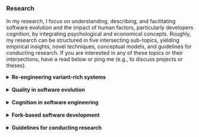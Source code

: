 ### Research

In my research, I focus on understanding, describing, and facilitating software evolution and the impact of human factors, particularly developers cognition, by integrating psychological and economical concepts. Roughly, my research can be structured in five intersecting sub-topics, yielding empirical insights, novel techniques, conceptual models, and guidelines for conducting research. If you are interested in any of these topics or their intersections, have a read below or ping me (e.g., to discuss projects or theses).

<details>
<summary style="cursor:pointer;"><b style="cursor:pointer;">Re-engineering variant-rich systems</b></summary>

The primary focus of my <a href="assets/papers/diss.pdf" target="_blank" rel="me noopener noreferrer">dissertation</a><a href="assets/papers/diss.pdf" target="_blank" rel="me noopener noreferrer"></a> has been on the re-engineering of variant-rich systems. A variant-rich system describes a number of reused software variants that are similar, but have unique functionalities (i.e., features) to fulfill individual customer requirements. Organizations implement variant-rich systems through different techniques, which can be primarily distinguished into clone-based (e.g., copy-paste, clone & own) or platform-based (e.g., product-line engineering) strategies. Most developers start with clone-based development by creating and adapting a copy of an existing variant, since it is well supported and readily available, for instance, via forking on GitHub. However, an increasing number of cloned variants can easily cause problems in developing and maintaining the variant-rich system, for instance, because new features or bug fixes must be propagated between the independent and co-evolving variants. In such cases, organizations often decide to adopt a platform by re-engineering their cloned variants. A platform builds on a variability mechanism (i.e., a technique for implementing configuration options, such as the C preprocessor) and automated tool support (e.g., for modeling features, configuring, and deriving variants) to help developers reuse software artifacts more systematically.

<br><br>

<b>Contributions</b>
<ul>
  <li> We empirically elicited economical data on the (re-)engineering of variant-rich systems, highlighting that organizations should aim to iteratively move towards platform-based software reuse but must be aware about costly factors (e.g., feature location). The data can help organizations in their decision making and confirms/refutes established assumptions in research (e.g., change propagation can be more challenging in a platform than often assumed).<a href="assets/papers/Krueger2020CostComparision.pdf" target="_blank" rel="me noopener noreferrer"><img src="logos/pdf.png" height="12px" style="margin-inline-start: 0.5em" alt="pdf"/></a><a href="assets/papers/Krueger2020ApoCosts.pdf" target="_blank" rel="me noopener noreferrer"><img src="logos/pdf.png" height="12px" style="margin-inline-start: 0.5em" alt="pdf"/></a><a href="assets/papers/Krueger2016CostEstimation.pdf" target="_blank" rel="me noopener noreferrer"><img src="logos/pdf.png" height="12px" style="margin-inline-start: 0.5em" alt="pdf"/></a><a href="assets/papers/Krueger2021CostsComparisonSE.pdf" target="_blank" rel="me noopener noreferrer"><img src="logos/pdf.png" height="12px" style="margin-inline-start: 0.5em" alt="pdf"/></a></li>

  <li>We published academic and industrial case studies on the re-engineering variant-rich systems, providing insights into the processes, pitfalls, and benefits.<a href="assets/papers/Kuiter2018Cloning.pdf" target="_blank" rel="me noopener noreferrer"><img src="logos/pdf.png" height="12px" style="margin-inline-start: 0.5em" alt="pdf"/></a><a href="assets/papers/Krueger2018FeatureC.pdf" target="_blank" rel="me noopener noreferrer"><img src="logos/pdf.png" height="12px" style="margin-inline-start: 0.5em" alt="pdf"/></a><a href="assets/papers/Kuiter2021PigNap.pdf" target="_blank" rel="me noopener noreferrer"><img src="logos/pdf.png" height="12px" style="margin-inline-start: 0.5em" alt="pdf"/></a><a href="assets/papers/Akesson2019ApoMigrationPP.pdf" target="_blank" rel="me noopener noreferrer"><img src="logos/pdf.png" height="12px" style="margin-inline-start: 0.5em" alt="pdf"/></a><a href="assets/papers/Debbiche2019ApoMigrationFOP.pdf" target="_blank" rel="me noopener noreferrer"><img src="logos/pdf.png" height="12px" style="margin-inline-start: 0.5em" alt="pdf"/></a><a href="assets/papers/Krueger2017FindingFeatures.pdf" target="_blank" rel="me noopener noreferrer"><img src="logos/pdf.png" height="12px" style="margin-inline-start: 0.5em" alt="pdf"/></a></li>

  <li>We collected empirical insights into the feature-location problem, and how to tackle it by eagerly tracing features in advance, recommending that feature traces in the source code should be lightweight and separated from variability mechanisms to facilitate program comprehension.<a href="assets/papers/Krueger2019Traceability.pdf" target="_blank" rel="me noopener noreferrer"><img src="logos/pdf.png" height="12px" style="margin-inline-start: 0.5em" alt="pdf"/></a><a href="assets/papers/Fenske2020ifdefDilemma.pdf" target="_blank" rel="me noopener noreferrer"><img src="logos/pdf.png" height="12px" style="margin-inline-start: 0.5em" alt="pdf"/></a><a href="assets/papers/Krueger2019FeatureFacets.pdf" target="_blank" rel="me noopener noreferrer"><img src="logos/pdf.png" height="12px" style="margin-inline-start: 0.5em" alt="pdf"/></a><a href="assets/papers/Krieter2018ManagingVariability.pdf" target="_blank" rel="me noopener noreferrer"><img src="logos/pdf.png" height="12px" style="margin-inline-start: 0.5em" alt="pdf"/></a><a href="assets/papers/Krueger2018PhysicalSeparation.pdf" target="_blank" rel="me noopener noreferrer"><img src="logos/pdf.png" height="12px" style="margin-inline-start: 0.5em" alt="pdf"/></a><a href="assets/papers/Krueger2019FeatureLocation.pdf" target="_blank" rel="me noopener noreferrer"><img src="logos/pdf.png" height="12px" style="margin-inline-start: 0.5em" alt="pdf"/></a><a href="assets/papers/Krueger2018Recommender.pdf" target="_blank" rel="me noopener noreferrer"><img src="logos/pdf.png" height="12px" style="margin-inline-start: 0.5em" alt="pdf"/></a><a href="assets/papers/Krueger2018SeparationConcerns.pdf" target="_blank" rel="me noopener noreferrer"><img src="logos/pdf.png" height="12px" style="margin-inline-start: 0.5em" alt="pdf"/></a><a href="assets/papers/Krueger2018Marlin.pdf" target="_blank" rel="me noopener noreferrer"><img src="logos/pdf.png" height="12px" style="margin-inline-start: 0.5em" alt="pdf"/></a><a href="assets/papers/Krueger2020TraceabilitySE.pdf" target="_blank" rel="me noopener noreferrer"><img src="logos/pdf.png" height="12px" style="margin-inline-start: 0.5em" alt="pdf"/></a><a href="assets/papers/Fenske2021IfdefsSE.pdf" target="_blank" rel="me noopener noreferrer"><img src="logos/pdf.png" height="12px" style="margin-inline-start: 0.5em" alt="pdf"/></a><a href="assets/papers/Krueger2017Lost.pdf" target="_blank" rel="me noopener noreferrer"><img src="logos/pdf.png" height="12px" style="margin-inline-start: 0.5em" alt="pdf"/></a></li>

  <li>We constructed a process model<a href="assets/papers/Krueger2020promotepl.pdf" target="_blank" rel="me noopener noreferrer"><img src="logos/pdf.png" height="12px" style="margin-inline-start: 0.5em" alt="pdf"/></a>, conceptual model<a href="assets/papers/Ananieva2022ConceptualModelExtension.pdf" target="_blank" rel="me noopener noreferrer"><img src="logos/pdf.png" height="12px" style="margin-inline-start: 0.5em" alt="pdf"/></a><a href="assets/papers/Ananieva2020ConceptualModel.pdf" target="_blank" rel="me noopener noreferrer"><img src="logos/pdf.png" height="12px" style="margin-inline-start: 0.5em" alt="pdf"/></a>, and operations<a href="assets/papers/Ananieva2022UnifiedOperations.pdf" target="_blank" rel="me noopener noreferrer"><img src="logos/pdf.png" height="12px" style="margin-inline-start: 0.5em" alt="pdf"/></a> for specifying and supporting the (re-)engineering and evolution of variant-rich systems by providing an understanding of contemporary practices.</li>

  <li>We develop techniques for supporting developers in (re-)engineering endeavors of variant-rich systems, for instance, for analyzing the variability of source code or feature modeling<a href="assets/papers/Kuiter2021varied.pdf" target="_blank" rel="me noopener noreferrer"><img src="logos/pdf.png" height="12px" style="margin-inline-start: 0.5em" alt="pdf"/></a><a href="assets/papers/Kuiter2018PCLocator.pdf" target="_blank" rel="me noopener noreferrer"><img src="logos/pdf.png" height="12px" style="margin-inline-start: 0.5em" alt="pdf"/></a><a href="assets/papers/Mukelabai2018PEoPL.pdf" target="_blank" rel="me noopener noreferrer"><img src="logos/pdf.png" height="12px" style="margin-inline-start: 0.5em" alt="pdf"/></a><a href="assets/papers/Kuiter2019FeatureModeling.pdf" target="_blank" rel="me noopener noreferrer"><img src="logos/pdf.png" height="12px" style="margin-inline-start: 0.5em" alt="pdf"/></a><a href="assets/papers/Ludwig2019CovertPhantomFeatures.pdf" target="_blank" rel="me noopener noreferrer"><img src="logos/pdf.png" height="12px" style="margin-inline-start: 0.5em" alt="pdf"/></a><a href="assets/papers/Krieter2017FeatureIDELib.pdf" target="_blank" rel="me noopener noreferrer"><img src="logos/pdf.png" height="12px" style="margin-inline-start: 0.5em" alt="pdf"/></a><a href="assets/papers/Ludwig2020FeatureCoPP.pdf" target="_blank" rel="me noopener noreferrer"><img src="logos/pdf.png" height="12px" style="margin-inline-start: 0.5em" alt="pdf"/></a><a href="assets/papers/Krueger2016FeatureCoPP.pdf" target="_blank" rel="me noopener noreferrer"><img src="logos/pdf.png" height="12px" style="margin-inline-start: 0.5em" alt="pdf"/></a>.</li>

  <li>We have proposed guidelines for assessing and planning the (re-)engineering of variant-rich systems, for instance, feature modeling principles.<a href="assets/papers/Nesic2019Principles.pdf" target="_blank" rel="me noopener noreferrer"><img src="logos/pdf.png" height="12px" style="margin-inline-start: 0.5em" alt="pdf"/></a><a href="assets/papers/Lindohf2021LargeFEF.pdf" target="_blank" rel="me noopener noreferrer"><img src="logos/pdf.png" height="12px" style="margin-inline-start: 0.5em" alt="pdf"/></a><a href="assets/papers/Nesic2020PrinciplesSE.pdf" target="_blank" rel="me noopener noreferrer"><img src="logos/pdf.png" height="12px" style="margin-inline-start: 0.5em" alt="pdf"/></a><a href="assets/papers/Krueger2020Explant.pdf" target="_blank" rel="me noopener noreferrer"><img src="logos/pdf.png" height="12px" style="margin-inline-start: 0.5em" alt="pdf"/></a></li>

  <li>Other contributions on variant-rich systems include, for instance, datasets<a href="assets/papers/Krueger2018ApoGames.pdf" target="_blank" rel="me noopener noreferrer"><img src="logos/pdf.png" height="12px" style="margin-inline-start: 0.5em" alt="pdf"/></a><a href="assets/papers/Krueger2019TalkingPL.pdf" target="_blank" rel="me noopener noreferrer"><img src="logos/pdf.png" height="12px" style="margin-inline-start: 0.5em" alt="pdf"/></a>, definitions of benchmarks<a href="assets/papers/Strueber2019Benchmarking.pdf" target="_blank" rel="me noopener noreferrer"><img src="logos/pdf.png" height="12px" style="margin-inline-start: 0.5em" alt="pdf"/></a>, concepts for enabling security/safety analyses<a href="assets/papers/Krieter2018DSPLs.pdf" target="_blank" rel="me noopener noreferrer"><img src="logos/pdf.png" height="12px" style="margin-inline-start: 0.5em" alt="pdf"/></a><a href="assets/papers/Kenner2021SecuritySfateySPL.pdf" target="_blank" rel="me noopener noreferrer"><img src="logos/pdf.png" height="12px" style="margin-inline-start: 0.5em" alt="pdf"/></a><a href="assets/papers/Kenner2020SecurityFMs.pdf" target="_blank" rel="me noopener noreferrer"><img src="logos/pdf.png" height="12px" style="margin-inline-start: 0.5em" alt="pdf"/></a>, visions for future research on variant-rich systems<a href="assets/papers/Assuncao2020VariabilityManagementMicroservices.pdf" target="_blank" rel="me noopener noreferrer"><img src="logos/pdf.png" height="12px" style="margin-inline-start: 0.5em" alt="pdf"/></a><a href="assets/papers/Krueger2017CPS.pdf" target="_blank" rel="me noopener noreferrer"><img src="logos/pdf.png" height="12px" style="margin-inline-start: 0.5em" alt="pdf"/></a><a href="assets/papers/Assuncao2021VM4ModernTech.pdf" target="_blank" rel="me noopener noreferrer"><img src="logos/pdf.png" height="12px" style="margin-inline-start: 0.5em" alt="pdf"/></a><a href="assets/papers/Krueger2020VariVolution.pdf" target="_blank" rel="me noopener noreferrer"><img src="logos/pdf.png" height="12px" style="margin-inline-start: 0.5em" alt="pdf"/></a><a href="assets/papers/Nieke2019VariVolution.pdf" target="_blank" rel="me noopener noreferrer"><img src="logos/pdf.png" height="12px" style="margin-inline-start: 0.5em" alt="pdf"/></a>, and support for quality assurance<a href="assets/papers/Krueger2018MutationOperators.pdf" target="_blank" rel="me noopener noreferrer"><img src="logos/pdf.png" height="12px" style="margin-inline-start: 0.5em" alt="pdf"/></a><a href="assets/papers/AlHajjaji2017MutationTesting.pdf" target="_blank" rel="me noopener noreferrer"><img src="logos/pdf.png" height="12px" style="margin-inline-start: 0.5em" alt="pdf"/></a><a href="assets/papers/AlHajjaji2017ClusterBasedTesting.pdf" target="_blank" rel="me noopener noreferrer"><img src="logos/pdf.png" height="12px" style="margin-inline-start: 0.5em" alt="pdf"/></a><a href="assets/papers/Krueger2018TestRefactoring.pdf" target="_blank" rel="me noopener noreferrer"><img src="logos/pdf.png" height="12px" style="margin-inline-start: 0.5em" alt="pdf"/></a><a href="assets/papers/Krueger2019MutationOperatorsJF.pdf" target="_blank" rel="me noopener noreferrer"><img src="logos/pdf.png" height="12px" style="margin-inline-start: 0.5em" alt="pdf"/></a>.</li>
</ul>

<b>Some interesting reads</b>
<ul>
  <li><a href="assets/papers/Ananieva2022ConceptualModelExtension.pdf" target="_blank" rel="me noopener noreferrer">Empirical Software Engineering 2022<img src="logos/pdf.png" height="12px" style="margin-inline-start: 0.5em" alt="pdf"/></a>: We have proposed a conceptual model for unifying variability in space and time to guide contemporary research and tool development.</li>

  <li><a href="assets/papers/Kuiter2021varied.pdf" target="_blank" rel="me noopener noreferrer">Empirical Software Engineering 2021<img src="logos/pdf.png" height="12px" style="margin-inline-start: 0.5em" alt="pdf"/></a>: With funding from pure-systems GmbH, we have formalized and implemented operations in a tool that enables collaborative, distributed feature modeling; which works similar to Google Docs for text.</li>

  <li><a href="assets/papers/Lindohf2021LargeFEF.pdf" target="_blank" rel="me noopener noreferrer">Empirical Software Engineering 2021<img src="logos/pdf.png" height="12px" style="margin-inline-start: 0.5em" alt="pdf"/></a>: We have instantiated the Family Evaluation Framework for assessing software product-line engineering in a company, reporting how to use the framework for managing and monitoring.</li>
  
  <li><a href="assets/papers/Krueger2020CostComparision.pdf" target="_blank" rel="me noopener noreferrer">ESEC/FSE 2020<img src="logos/pdf.png" height="12px" style="margin-inline-start: 0.5em" alt="pdf"/></a>: We elicited data through a literature review and interviews to collect reliable empirical insights on the costs of clone- and platform-based software reuse; confirming many established hypotheses, but also refuting some.</li>

  <li><a href="assets/papers/Fenske2020ifdefDilemma.pdf" target="_blank" rel="me noopener noreferrer">ICSME 2020<img src="logos/pdf.png" height="12px" style="margin-inline-start: 0.5em" alt="pdf"/></a>: We conducted a large-scale study with open-source developers, revealing that while they preferred refactored preprocessor directives, they actually performed worse in two program comprehension tasks; and had particular challenges in understanding the configurability of the source code.</li>

  <li><a href="assets/papers/Krueger2019Traceability.pdf" target="_blank" rel="me noopener noreferrer">ESEC/FSE 2019<img src="logos/pdf.png" height="12px" style="margin-inline-start: 0.5em" alt="pdf"/></a>: We report an online experiment in which practitioners solved six comprehension tasks while exposed to different types of feature traces, indicating that virtual traces (i.e., annotations) can facilitate program comprehension.</li>

  <li><a href="assets/papers/Nesic2019Principles.pdf" target="_blank" rel="me noopener noreferrer">ESEC/FSE 2019<img src="logos/pdf.png" height="12px" style="margin-inline-start: 0.5em" alt="pdf"/></a>: We elicited a collection of feature modeling principles from the literature and interviews with practitioners to facilitate the construction of feature models.</li>
  
  <li><a href="assets/papers/Krueger2019FeatureFacets.pdf" target="_blank" rel="me noopener noreferrer">Journal of Systems and Software 2019<img src="logos/pdf.png" height="12px" style="margin-inline-start: 0.5em" alt="pdf"/></a>: We investigated how to recover feature facets for two open-source systems, showing what information sources in social-coding platforms (e.g., GitHub) can be helpful to understand important properties of the respective system.</li>
</ul>

<b>Projects and funding</b>
<ul>
  <li>Pure-Systems GmbH: Go SPLC 2019 Challenge project</li>
  <li>German Academic Exchange Service: IFI fellowship, research visits fellowship, conference traveling fellowship</li>
  <li>European Union: Erasmus traineeship grant</li>
</ul>

</details>

<br>

<details>
<summary style="cursor:pointer;"><b style="cursor:pointer;">Quality in software evolution</b></summary>

Most software systems exist for a longer time, and thus are evolving. There are numerous reasons why software evolves, for instance, because new features are added (with the system potentially becoming variant-rich), refactorings employed, or bugs fixed. However, not every evolution may improve the system. Instead, a change may lead to new bugs in the system or a general degeneration of the source code; causing, for instance, architectural or code smells, technical debt, or incomprehensible code. It is important to understand how software degenerates and how this is impacted or impacts developers. Precisely, a system may become less and less comprehensible, requiring major re-engineering to improve its quality and make it usable for an organization.

<br><br>
  
<b>Contributions</b>
<ul>
  <li>We are working on improving techniques for automatically repairing bugs and quality problems that stem from the misuse of APIs, for instance, after an API has been updated.<a href="assets/papers/Nielebock2021GraphDistance.pdf" target="_blank" rel="me noopener noreferrer"><img src="logos/pdf.png" height="12px" style="margin-inline-start: 0.5em" alt="pdf"/></a><a href="assets/papers/Nielebock2020MisuseAPI.pdf" target="_blank" rel="me noopener noreferrer"><img src="logos/pdf.png" height="12px" style="margin-inline-start: 0.5em" alt="pdf"/></a><a href="assets/papers/Nielebock2020MEmbeddingMisuseRepairAPI.pdf" target="_blank" rel="me noopener noreferrer"><img src="logos/pdf.png" height="12px" style="margin-inline-start: 0.5em" alt="pdf"/></a></li>

  <li>We contribute empirical insights into quality problems arising during the evolution of software systems, such as architectural degeneration and support for program comprehension.<a href="assets/papers/Gnoyke2021ArchSmellsEvolution.pdf" target="_blank" rel="me noopener noreferrer"><img src="logos/pdf.png" height="12px" style="margin-inline-start: 0.5em" alt="pdf"/></a><a href="assets/papers/Nielebock2019Comments.pdf" target="_blank" rel="me noopener noreferrer"><img src="logos/pdf.png" height="12px" style="margin-inline-start: 0.5em" alt="pdf"/></a><a href="assets/papers/Gnoyke2022ArchSmellsEvolutionSE.pdf" target="_blank" rel="me noopener noreferrer"><img src="logos/pdf.png" height="12px" style="margin-inline-start: 0.5em" alt="pdf"/></a></li>

  <li>We study how organizations can benefit from measuring their software evolution, and thus improve their practices.<a href="assets/papers/Sueruecue2020KeyPerformanceIndicators.pdf" target="_blank" rel="me noopener noreferrer"><img src="logos/pdf.png" height="12px" style="margin-inline-start: 0.5em" alt="pdf"/></a><a href="assets/papers/Sueruecue2021KPIsSE.pdf" target="_blank" rel="me noopener noreferrer"><img src="logos/pdf.png" height="12px" style="margin-inline-start: 0.5em" alt="pdf"/></a></li>

  <li>Other contributions on software quality in evolution involve datasets<a href="assets/papers/Nielebock2021AndroidCompass.pdf" target="_blank" rel="me noopener noreferrer"><img src="logos/pdf.png" height="12px" style="margin-inline-start: 0.5em" alt="pdf"/></a>, industrial case studies<a href="assets/papers/Krueger2017FollowTheSun.pdf" target="_blank" rel="me noopener noreferrer"><img src="logos/pdf.png" height="12px" style="margin-inline-start: 0.5em" alt="pdf"/></a>, visions of related cognitive challenges<a href="assets/papers/Krueger2019KnowledgeEvolution.pdf" target="_blank" rel="me noopener noreferrer"><img src="logos/pdf.png" height="12px" style="margin-inline-start: 0.5em" alt="pdf"/></a>, and investigations of how communities provide information<a href="assets/papers/Krueger2020CommunitiesContribute.pdf" target="_blank" rel="me noopener noreferrer"><img src="logos/pdf.png" height="12px" style="margin-inline-start: 0.5em" alt="pdf"/></a> or use tools<a href="assets/papers/Krueger2017Eclipse.pdf" target="_blank" rel="me noopener noreferrer"><img src="logos/pdf.png" height="12px" style="margin-inline-start: 0.5em" alt="pdf"/></a>.</li>
</ul>

<b>Some interesting reads</b>
<ul>
  <li><a href="assets/papers/Gnoyke2021ArchSmellsEvolution.pdf" target="_blank" rel="me noopener noreferrer">ICSME 2021<img src="logos/pdf.png" height="12px" style="margin-inline-start: 0.5em" alt="pdf"/></a>: We advanced existing tools to conduct a novel mining study on the evolution of architectural smells in open-source software and their impact on technical debt (e.g., cyclic dependencies have particular impact).</li>

  <li><a href="assets/papers/Sueruecue2020KeyPerformanceIndicators.pdf" target="_blank" rel="me noopener noreferrer">ESEC/FSE Industry Track 2020<img src="logos/pdf.png" height="12px" style="margin-inline-start: 0.5em" alt="pdf"/></a>: We contribute an experience report of how a large German company implemented and benefited from measuring key performance indicators for its software development.</li>

  <li><a href="assets/papers/Nielebock2019Comments.pdf" target="_blank" rel="me noopener noreferrer">Empirical Software Engineering 2019<img src="logos/pdf.png" height="12px" style="margin-inline-start: 0.5em" alt="pdf"/></a>: We conducted a large experiment in which developers had to comprehend smaller code examples with different types of comments, with our results and comparison to the related work indicating that comments are less helpful for smaller code excerpts and that developers often mistrust them.</li>
</ul>
  
</details>

<br>

<details>
<summary style="cursor:pointer;"><b style="cursor:pointer;">Cognition in software engineering</b></summary>

Developers, and thus humans, implement and evolve software. Consequently, software engineering is subject to cognitive biases and other psychological or sociological concepts. Unfortunately, such biases can cause problems in the software itself, for instance, bugs, architectural degeneration, or performance problems. A prime example is that developers reuse an existing implementation that solves a problem similar to theirs. However, that solution may not work properly in the new context or may not be the best solution. The developers may not properly reflect on such problems, since cognitive biases impair their rationality. Understanding cognition in software engineering, studying program comprehension, and mitigating biases can help developers improve the quality of their systems.

<br><br>

<b>Contributions</b>
<ul>
  <li>We improve our foundational understanding of what knowledge developers aim to remember, and how to measure their remaining expertise; with the results indicating that more abstract (e.g., feature) knowledge is easier to remember for them.<a href="assets/papers/Krueger2020DevelopersRecall.pdf" target="_blank" rel="me noopener noreferrer"><img src="logos/pdf.png" height="12px" style="margin-inline-start: 0.5em" alt="pdf"/></a><a href="assets/papers/Krueger2018Remember.pdf" target="_blank" rel="me noopener noreferrer"><img src="logos/pdf.png" height="12px" style="margin-inline-start: 0.5em" alt="pdf"/></a><a href="assets/papers/Krueger2021FeatureTraceMemory.pdf" target="_blank" rel="me noopener noreferrer"><img src="logos/pdf.png" height="12px" style="margin-inline-start: 0.5em" alt="pdf"/></a><a href="assets/papers/Krueger2021CareRecallSE.pdf" target="_blank" rel="me noopener noreferrer"><img src="logos/pdf.png" height="12px" style="margin-inline-start: 0.5em" alt="pdf"/></a><a href="assets/papers/Krueger2019ComprehensionMemory.pdf" target="_blank" rel="me noopener noreferrer"><img src="logos/pdf.png" height="12px" style="margin-inline-start: 0.5em" alt="pdf"/></a><a href="assets/papers/Krueger2019UnderstandingForget.pdf" target="_blank" rel="me noopener noreferrer"><img src="logos/pdf.png" height="12px" style="margin-inline-start: 0.5em" alt="pdf"/></a></li>

  <li>Other contributions on developers' cognition involve studies on program comprehension and recommendations on how to improve these (see also other topics)
<a href="assets/papers/Schroeter2017PC.pdf" target="_blank" rel="me noopener noreferrer"><img src="logos/pdf.png" height="12px" style="margin-inline-start: 0.5em" alt="pdf"/></a>.</li>
</ul>

<b>Some interesting reads</b>
<ul>
  <li><a href="assets/papers/Krueger2020DevelopersRecall.pdf" target="_blank" rel="me noopener noreferrer">ICSME 2020<img src="logos/pdf.png" height="12px" style="margin-inline-start: 0.5em" alt="pdf"/></a>: We conducted an interview survey on smaller software systems that indicates that developers focus on memorizing more abstract knowledge about their system, and are quite good at remembering knowledge.</li>

  <li><a href="assets/papers/Krueger2018Remember.pdf" target="_blank" rel="me noopener noreferrer">ICSE 2018<img src="logos/pdf.png" height="12px" style="margin-inline-start: 0.5em" alt="pdf"/></a>: We report the results of a developer survey in which we investigated what factors impact developers' memory and whether we could adopt psychological forgetting curves to measure their remaining expertise.</li>
</ul>

<b>Projects and funding</b>
<ul>
  <li>Otto-von-Guericke University Magdeburg: Innovation fund</li>
</ul>


</details>

<br>

<details>
<summary style="cursor:pointer;"><b style="cursor:pointer;">Fork-based software development</b></summary>

Fork-based software development refers to developers creating a fork (i.e., copy) of a system and implementing, for instance, a new feature or bug fix on that fork. Afterwards, the developers request that the fork is merged back into the system, for which a review is typically performed. This development paradigm enables collaborative and distributed work, while also providing means to improve the management of concurrent development effort. However, forks can also easily become long-living clones of their system, resulting in variant-rich systems. Consequently, most research related to this area is also closely connected to the area of variant-rich systems.

<br><br>

<b>Contributions</b>
<ul>
  <li>We are developing techniques to support developers during the merging of forked variants.</li>
</ul>

</details>

<br>

<details>
<summary style="cursor:pointer;"><b style="cursor:pointer;">Guidelines for conducting research</b></summary>

In parallel to the other research topics, publishing experiences and recommendations on scientific methods is an important topic. Particularly, recommendations on pitfalls of literature analyses (e.g., literature reviews) and empirical studies are important to improve community practices. As such, such meta-research aims at improving science itself and facilitating researchers' tasks. Moreover, it is concerned with potential impediments that (certain groups of) researchers face when participating in the scientific community.

<br><br>

<b>Contributions</b>
<ul>
  <li>We empirically study the software engineering/computer science community, particularly what impediments junior researchers face when they start their scientific careers.<a href="assets/papers/Alchokr2022ReviewingDynamics.pdf" target="_blank" rel="me noopener noreferrer"><img src="logos/pdf.png" height="12px" style="margin-inline-start: 0.5em" alt="pdf"/></a><a href="assets/papers/Alchokr2022GoldenAge.pdf" target="_blank" rel="me noopener noreferrer"><img src="logos/pdf.png" height="12px" style="margin-inline-start: 0.5em" alt="pdf"/></a><a href="assets/papers/Alchokr2021JuniorResearchers.pdf" target="_blank" rel="me noopener noreferrer"><img src="logos/pdf.png" height="12px" style="margin-inline-start: 0.5em" alt="pdf"/></a>
</li>

  <li>We report on pitfalls of conducting literature reviews, and suggest ways to mitigate these.<a href="assets/papers/Krueger2020ReplicatingSLRs.pdf" target="_blank" rel="me noopener noreferrer"><img src="logos/pdf.png" height="12px" style="margin-inline-start: 0.5em" alt="pdf"/></a><a href="assets/papers/Shakeel2018LiteratureAnalysis.pdf" target="_blank" rel="me noopener noreferrer"><img src="logos/pdf.png" height="12px" style="margin-inline-start: 0.5em" alt="pdf"/></a></li>

  <li>We work on techniques for facilitating literature analyses for researchers and practitioners.<a href="assets/papers/Shakeel2022LiteratureAnalyses.pdf" target="_blank" rel="me noopener noreferrer"><img src="logos/pdf.png" height="12px" style="margin-inline-start: 0.5em" alt="pdf"/></a><a href="assets/papers/Shakeel2020PrimaryStudySelection.pdf" target="_blank" rel="me noopener noreferrer"><img src="logos/pdf.png" height="12px" style="margin-inline-start: 0.5em" alt="pdf"/></a><a href="assets/papers/Durand2019Hermes.pdf" target="_blank" rel="me noopener noreferrer"><img src="logos/pdf.png" height="12px" style="margin-inline-start: 0.5em" alt="pdf"/></a><a href="assets/papers/Shakeel2019StudyQualityMetrics.pdf" target="_blank" rel="me noopener noreferrer"><img src="logos/pdf.png" height="12px" style="margin-inline-start: 0.5em" alt="pdf"/></a><a href="assets/papers/Schroeter2017IdentifyingDocuments.pdf" target="_blank" rel="me noopener noreferrer"><img src="logos/pdf.png" height="12px" style="margin-inline-start: 0.5em" alt="pdf"/></a></li>

  <li>Other contributions on such guidelines are concerned with artifact sharing<a href="assets/papers/Heumuller2020Artifacts.pdf" target="_blank" rel="me noopener noreferrer"><img src="logos/pdf.png" height="12px" style="margin-inline-start: 0.5em" alt="pdf"/></a>, article recommendation platforms<a href="assets/papers/Alchokr2021ArticleRecommendation.pdf" target="_blank" rel="me noopener noreferrer"><img src="logos/pdf.png" height="12px" style="margin-inline-start: 0.5em" alt="pdf"/></a>, altmetrics<a href="assets/papers/Shakeel2022Altmetrics.pdf" target="_blank" rel="me noopener noreferrer"><img src="logos/pdf.png" height="12px" style="margin-inline-start: 0.5em" alt="pdf"/></a><a href="assets/papers/Shakeel2021Altmetrics.pdf" target="_blank" rel="me noopener noreferrer"><img src="logos/pdf.png" height="12px" style="margin-inline-start: 0.5em" alt="pdf"/></a>, and suggestions for different types of empirical studies<a href="assets/papers/vonNostitzWallwitz2018IndustryAdoption.pdf" target="_blank" rel="me noopener noreferrer"><img src="logos/pdf.png" height="12px" style="margin-inline-start: 0.5em" alt="pdf"/></a><a href="assets/papers/vonNostitzWallwitz2018KnowledgeTransfer.pdf" target="_blank" rel="me noopener noreferrer"><img src="logos/pdf.png" height="12px" style="margin-inline-start: 0.5em" alt="pdf"/></a><a href="assets/papers/Krueger2017QAS.pdf" target="_blank" rel="me noopener noreferrer"><img src="logos/pdf.png" height="12px" style="margin-inline-start: 0.5em" alt="pdf"/></a>.</li>
</ul>

<b>Some interesting reads</b>
<ul>
  <li><a href="assets/papers/Alchokr2022ReviewingDynamics.pdf" target="_blank" rel="me noopener noreferrer">EASE 2022<img src="logos/pdf.png" height="12px" style="margin-inline-start: 0.5em" alt="pdf"/></a>: We conducted a survey among software engineering researchers to explore the challenges they observe for junior researchers to actively participate in the community.</li>

  <li><a href="assets/papers/Shakeel2022LiteratureAnalyses.pdf" target="_blank" rel="me noopener noreferrer">EASE 2022<img src="logos/pdf.png" height="12px" style="margin-inline-start: 0.5em" alt="pdf"/></a>: We propose a technique that incorporates various metrics to facilitate the discovery, selection, and quality assessment of publications during literature analyses.</li>
 
  <li><a href="assets/papers/Shakeel2022Altmetrics.pdf" target="_blank" rel="me noopener noreferrer">JCDL 2022<img src="logos/pdf.png" height="12px" style="margin-inline-start: 0.5em" alt="pdf"/></a>: We report on a large study of the computer science community in which we compare citations and altmetrics for a number of high reputation venues.</li>
  
  <li><a href="assets/papers/Alchokr2021ArticleRecommendation.pdf" target="_blank" rel="me noopener noreferrer">JCDL 2021<img src="logos/pdf.png" height="12px" style="margin-inline-start: 0.5em" alt="pdf"/></a>: We performed a comparative survey of existing article recommendation platforms, which help research disseminate and discuss their publications after they have been accepted.</li>
  
  <li><a href="assets/papers/Heumuller2020Artifacts.pdf" target="_blank" rel="me noopener noreferrer">Empirical Software Engineering 2020<img src="logos/pdf.png" height="12px" style="margin-inline-start: 0.5em" alt="pdf"/></a>: We have studied how research artifacts are (and should be) shared, indicating that researchers should be motivated to publish their artifacts in persistent repositories.</li>
  
 <li><a href="assets/papers/Krueger2020ReplicatingSLRs.pdf" target="_blank" rel="me noopener noreferrer">Empirical Software Engineering 2020<img src="logos/pdf.png" height="12px" style="margin-inline-start: 0.5em" alt="pdf"/></a>: We report on a large-scale experiment that shows the limitations and problems of search engines in computer science, indicating clear threats to the conduct and replication of literature reviews.</li>
</ul>

</details>
